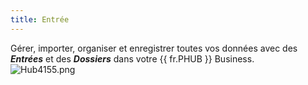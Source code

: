 ```yaml
---
title: Entrée
---
```

Gérer, importer, organiser et enregistrer toutes vos données avec des ***Entrées*** et des ***Dossiers*** dans votre {{ fr.PHUB }} Business.  
![Hub4155.png](/img/fr/hub/Hub4155.png) 